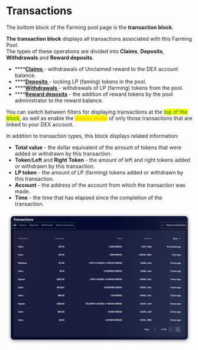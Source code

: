 # Transactions

The bottom block of the Farming pool page is the **transaction block**.

**The transaction block** displays all transactions associated with this Farming Pool.\
The types of these operations are divided into **Claims**, **Deposits**, **Withdrawals** and **Reward deposits**.

* \*\*\*\*[**Claims** ](../../how-to/claim-reward.md)- withdrawals of Unclaimed reward to the DEX account balance.
* \*\*\*\*[**Deposits** ](../../how-to/deposit-farm-tokens.md)- locking LP (faming) tokens in the pool.
* \*\*\*\*[**Withdrawals** ](../../how-to/withdraw-farm-tokens.md)- withdrawals of LP (farming) tokens from the pool.
* \*\*\*\*[**Reward deposits**](../../concepts/reward-token.md) - the addition of reward tokens by the pool administrator to the reward balance.

You can switch between filters for displaying transactions at the <mark style="color:green;">top of the block</mark>, as well as enable the <mark style="color:orange;">display mode</mark> of only those transactions that are linked to your DEX account.

In addition to transaction types, this block displays related information:

* **Total value** - the dollar equivalent of the amount of tokens that were added or withdrawn by this transaction.
* **Token**/**Left** and **Right Token** - the amount of left and right tokens added or withdrawn by this transaction.
* **LP token** - the amount of LP (farming) tokens added or withdrawn by this transaction.
* **Account** - the address of the account from which the transaction was made.
* **Time** - the time that has elapsed since the completion of the transaction.

![](<../../../../.gitbook/assets/image (67).png>)
